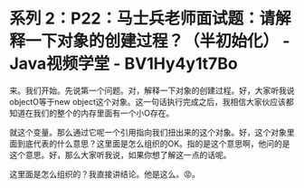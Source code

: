 # 系列 2：P22：马士兵老师面试题：请解释一下对象的创建过程？（半初始化） - Java视频学堂 - BV1Hy4y1t7Bo

来。我们开始。先说第一个问题。对，解释一下对象的创建过程。好，大家听我说objectO等于new object这个对象。这一句话执行完成之后，我相信大家伙应该都知道在我们的整个的内存里面有一个小O存在。

就这个变量。那么通过它呢一个引用指向我们扭出来的这个对象。好，这个对象里面到底代表的什么意思？这里面是怎么组织的OK。指的是这个意思啊，他问的是这个意思。好，那么大家听我说，如果你想了解这一点的话呢。

这里面是怎么组织的？我直接讲结论。他是这么。😡。